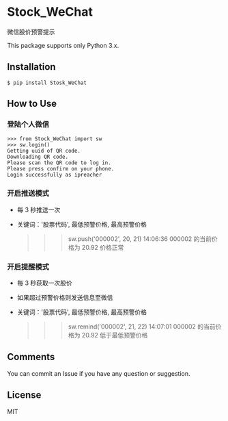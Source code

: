 # Stock_WeChat

微信股价预警提示

This package supports only Python 3.x.


## Installation

    $ pip install Stosk_WeChat

## How to Use

### 登陆个人微信

    >>> from Stock_WeChat import sw
    >>> sw.login()
    Getting uuid of QR code.
    Downloading QR code.
    Please scan the QR code to log in.
    Please press confirm on your phone.
    Login successfully as ipreacher


### 开启推送模式
* 每 3 秒推送一次
* 关键词：'股票代码', 最低预警价格, 最高预警价格

    >>> sw.push('000002', 20, 21)
    14:06:36
    000002 的当前价格为 20.92
    价格正常

### 开启提醒模式
* 每 3 秒获取一次股价
* 如果超过预警价格则发送信息至微信
* 关键词：'股票代码', 最低预警价格, 最高预警价格

    >>> sw.remind('000002', 21, 22)
    14:07:01
    000002 的当前价格为 20.92
    低于最低预警价格


## Comments

You can commit an Issue if you have any question or suggestion.


## License

MIT
